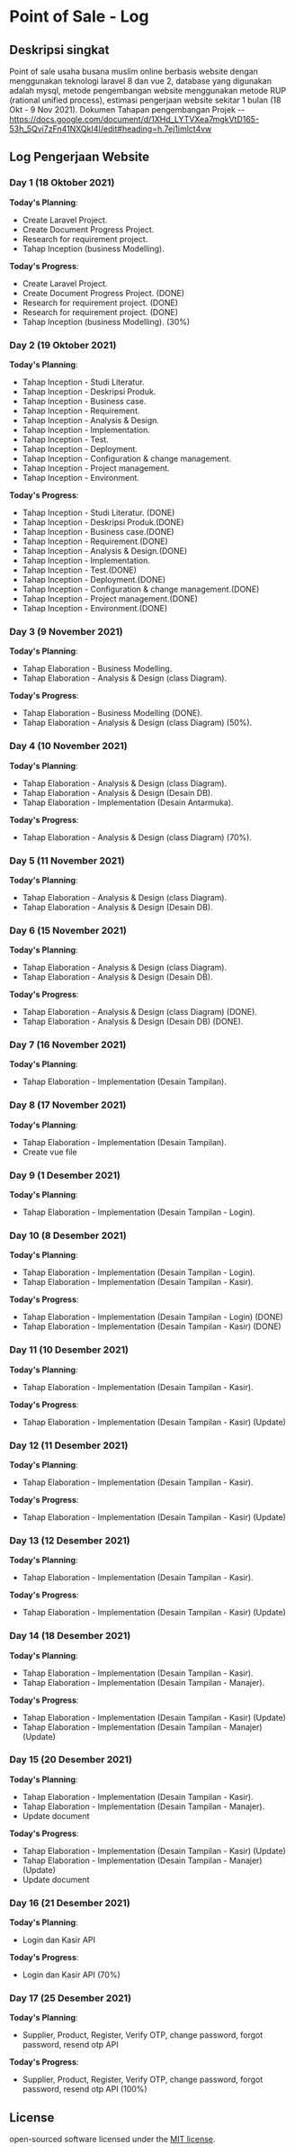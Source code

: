 # Point of Sale - Log

## Deskripsi singkat

Point of sale usaha busana muslim online berbasis website dengan menggunakan teknologi laravel 8 dan vue 2, database yang digunakan adalah mysql, metode pengembangan website menggunakan metode RUP (rational unified process), estimasi pengerjaan website sekitar 1 bulan (18 Okt - 9 Nov 2021).
Dokumen Tahapan pengembangan Projek -- https://docs.google.com/document/d/1XHd_LYTVXea7mgkVtD165-53h_5Qvi7zFn41NXQkI4I/edit#heading=h.7ej1imlct4vw

## Log Pengerjaan Website

### Day 1 (18 Oktober 2021)

**Today's Planning**: 
- Create Laravel Project.
- Create Document Progress Project.
- Research for requirement project.
- Tahap Inception (business Modelling).

**Today's Progress**:
- Create Laravel Project.
- Create Document Progress Project. (DONE)
- Research for requirement project. (DONE)
- Research for requirement project. (DONE)
- Tahap Inception (business Modelling). (30%)

### Day 2 (19 Oktober 2021)

**Today's Planning**: 
- Tahap Inception - Studi Literatur.
- Tahap Inception - Deskripsi Produk.
- Tahap Inception - Business case.
- Tahap Inception - Requirement.
- Tahap Inception - Analysis & Design.
- Tahap Inception - Implementation.
- Tahap Inception - Test.
- Tahap Inception - Deployment.
- Tahap Inception - Configuration & change management.
- Tahap Inception - Project management.
- Tahap Inception - Environment.

**Today's Progress**: 
- Tahap Inception - Studi Literatur. (DONE)
- Tahap Inception - Deskripsi Produk.(DONE)
- Tahap Inception - Business case.(DONE)
- Tahap Inception - Requirement.(DONE)
- Tahap Inception - Analysis & Design.(DONE)
- Tahap Inception - Implementation.
- Tahap Inception - Test.(DONE)
- Tahap Inception - Deployment.(DONE)
- Tahap Inception - Configuration & change management.(DONE)
- Tahap Inception - Project management.(DONE)
- Tahap Inception - Environment.(DONE)

### Day 3 (9 November 2021)

**Today's Planning**: 
- Tahap Elaboration - Business Modelling.
- Tahap Elaboration - Analysis & Design (class Diagram).

**Today's Progress**: 
- Tahap Elaboration - Business Modelling (DONE).
- Tahap Elaboration - Analysis & Design (class Diagram) (50%).

### Day 4 (10 November 2021)

**Today's Planning**: 
- Tahap Elaboration - Analysis & Design (class Diagram).
- Tahap Elaboration - Analysis & Design (Desain DB).
- Tahap Elaboration - Implementation (Desain Antarmuka).

**Today's Progress**: 
- Tahap Elaboration - Analysis & Design (class Diagram) (70%).

### Day 5 (11 November 2021)

**Today's Planning**: 
- Tahap Elaboration - Analysis & Design (class Diagram).
- Tahap Elaboration - Analysis & Design (Desain DB).

### Day 6 (15 November 2021)

**Today's Planning**: 
- Tahap Elaboration - Analysis & Design (class Diagram).
- Tahap Elaboration - Analysis & Design (Desain DB).

**Today's Progress**: 
- Tahap Elaboration - Analysis & Design (class Diagram) (DONE).
- Tahap Elaboration - Analysis & Design (Desain DB) (DONE).

### Day 7 (16 November 2021)

**Today's Planning**: 
- Tahap Elaboration - Implementation (Desain Tampilan).

### Day 8 (17 November 2021)

**Today's Planning**: 
- Tahap Elaboration - Implementation (Desain Tampilan).
- Create vue file

### Day 9 (1 Desember 2021)

**Today's Planning**: 
- Tahap Elaboration - Implementation (Desain Tampilan - Login).

### Day 10 (8 Desember 2021)

**Today's Planning**: 
- Tahap Elaboration - Implementation (Desain Tampilan - Login).
- Tahap Elaboration - Implementation (Desain Tampilan - Kasir).

**Today's Progress**: 
- Tahap Elaboration - Implementation (Desain Tampilan - Login) (DONE)
- Tahap Elaboration - Implementation (Desain Tampilan - Kasir) (DONE)


### Day 11 (10 Desember 2021)

**Today's Planning**: 
- Tahap Elaboration - Implementation (Desain Tampilan - Kasir).

**Today's Progress**: 
- Tahap Elaboration - Implementation (Desain Tampilan - Kasir) (Update)

### Day 12 (11 Desember 2021)

**Today's Planning**: 
- Tahap Elaboration - Implementation (Desain Tampilan - Kasir).

**Today's Progress**: 
- Tahap Elaboration - Implementation (Desain Tampilan - Kasir) (Update)

### Day 13 (12 Desember 2021)

**Today's Planning**: 
- Tahap Elaboration - Implementation (Desain Tampilan - Kasir).

**Today's Progress**: 
- Tahap Elaboration - Implementation (Desain Tampilan - Kasir) (Update)

### Day 14 (18 Desember 2021)

**Today's Planning**: 
- Tahap Elaboration - Implementation (Desain Tampilan - Kasir).
- Tahap Elaboration - Implementation (Desain Tampilan - Manajer).

**Today's Progress**: 
- Tahap Elaboration - Implementation (Desain Tampilan - Kasir) (Update)
- Tahap Elaboration - Implementation (Desain Tampilan - Manajer) (Update)

### Day 15 (20 Desember 2021)

**Today's Planning**: 
- Tahap Elaboration - Implementation (Desain Tampilan - Kasir).
- Tahap Elaboration - Implementation (Desain Tampilan - Manajer).
- Update document 

**Today's Progress**: 
- Tahap Elaboration - Implementation (Desain Tampilan - Kasir) (Update)
- Tahap Elaboration - Implementation (Desain Tampilan - Manajer) (Update)
- Update document 

### Day 16 (21 Desember 2021)

**Today's Planning**: 
- Login dan Kasir API 

**Today's Progress**: 
- Login dan Kasir API (70%)

### Day 17 (25 Desember 2021)

**Today's Planning**: 
- Supplier, Product, Register, Verify OTP, change password, forgot password, resend otp API

**Today's Progress**: 
- Supplier, Product, Register, Verify OTP, change password, forgot password, resend otp API (100%)



## License

 open-sourced software licensed under the [MIT license](https://opensource.org/licenses/MIT).
